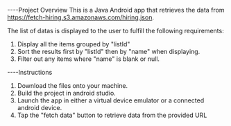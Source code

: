 ----Project Overview
This is a Java Android app that retrieves the data from https://fetch-hiring.s3.amazonaws.com/hiring.json.

The list of datas is displayed to the user to fulfill the following requirements:
1. Display all the items grouped by "listId"
2. Sort the results first by "listId" then by "name" when displaying.
3. Filter out any items where "name" is blank or null.

----Instructions
1. Download the files onto your machine.
2. Build the project in android studio.
3. Launch the app in either a virtual device emulator or a connected android device.
4. Tap the "fetch data" button to retrieve data from the provided URL